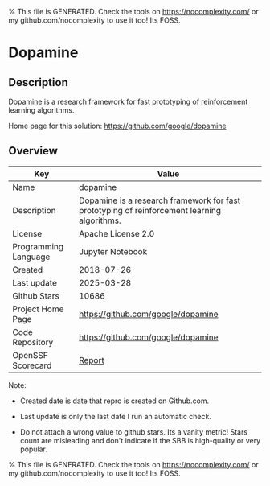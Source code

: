 
% This file is GENERATED. Check the tools on https://nocomplexity.com/ or my github.com/nocomplexity to use it too! Its FOSS. 

# Dopamine

## Description 

Dopamine is a research framework for fast prototyping of reinforcement learning algorithms.

Home page for this solution: https://github.com/google/dopamine 

## Overview 

| Key | Value |
| --- | --- |
| Name | dopamine |
| Description | Dopamine is a research framework for fast prototyping of reinforcement learning algorithms.  |
| License | Apache License 2.0 |
| Programming Language | Jupyter Notebook |
| Created | 2018-07-26 |
| Last update | 2025-03-28 |
| Github Stars | 10686 |
| Project Home Page | https://github.com/google/dopamine |
| Code Repository | https://github.com/google/dopamine |
| OpenSSF Scorecard | [Report](https://securityscorecards.dev/viewer/?uri=github.com/google/dopamine) |

Note:
 - Created date is date that repro is created on Github.com. 

- Last update is only the last date I run an automatic check. 

- Do not attach a wrong value to github stars. Its a vanity metric! Stars count are misleading and 
don't indicate if the SBB is high-quality or very popular.

% This file is GENERATED. Check the tools on https://nocomplexity.com/ or my github.com/nocomplexity to use it too! Its FOSS. 

